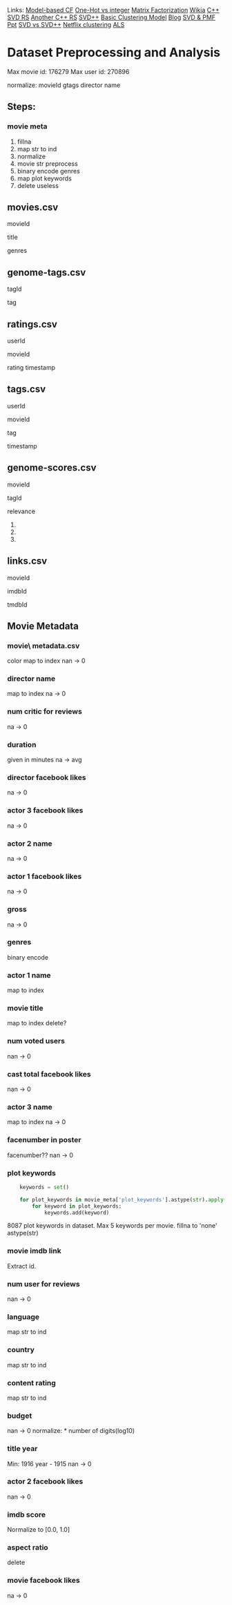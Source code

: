 
Links:
[Model-based CF](http://www.cs.carleton.edu/cs_comps/0607/recommend/recommender/modelbased.html)
[One-Hot vs integer](https://machinelearningmastery.com/why-one-hot-encode-data-in-machine-learning/)
[Matrix Factorization](http://www.quuxlabs.com/blog/2010/09/matrix-factorization-a-simple-tutorial-and-implementation-in-python/)
[Wikia](http://stat.wikia.com/wiki/Matrix_factorization)
[C++ SVD RS](https://github.com/timnugent/svd-recommend)
[Another C++ RS](https://github.com/yixuan/recosystem)
[SVD++](http://www.recsyswiki.com/wiki/SVD%2B%2B)
[Basic Clustering Model](http://cs229.stanford.edu/proj2013/Bystrom-MovieRecommendationsFromUserRatings.pdf)
[Blog](http://sifter.org/~simon/journal/20061211.html)
[SVD & PMF Ppt](http://dparra.sitios.ing.uc.cl/classes/recsys-2015-2/student_ppts/CRojas_SVDpp-PMF.pdf)
[SVD vs SVD++](https://www.quora.com/Whats-the-difference-between-SVD-and-SVD++)
[Netflix clustering](https://rpubs.com/nishantsbi/93582)
[ALS](https://bugra.github.io/work/notes/2014-04-19/alternating-least-squares-method-for-collaborative-filtering/)
# Dataset Preprocessing and Analysis 

Max movie id: 176279
Max user id: 270896

normalize:
movieId
gtags
director name

## Steps:

### movie meta
1. fillna
2. map str to ind
3. normalize
4. movie str preprocess
5. binary encode genres
6. map plot keywords
7. delete useless

## movies.csv
movieId

title

genres

## genome-tags.csv
tagId

tag

## ratings.csv
userId

movieId

rating
timestamp

## tags.csv
userId

movieId

tag

timestamp

## genome-scores.csv
movieId

tagId

relevance

1.
2.
3.

## links.csv
movieId

imdbId

tmdbId

## Movie Metadata

### movie\ metadata.csv
color
map to index
nan -> 0

### director name
map to index
na -> 0

### num critic for reviews
na -> 0

### duration
given in minutes
na -> avg

### director facebook likes
na -> 0

### actor 3 facebook likes
na -> 0

### actor 2 name
na -> 0

### actor 1 facebook likes
na -> 0

### gross
na -> 0

### genres
binary encode

### actor 1 name
map to index

### movie title
map to index
delete?

### num voted users
nan -> 0

### cast total facebook likes
nan -> 0

### actor 3 name
map to index
na -> 0

### facenumber in poster
facenumber??
nan -> 0

### plot keywords
``` py
    keywords = set()

    for plot_keywords in movie_meta['plot_keywords'].astype(str).apply(lambda x: x.split('|')):
        for keyword in plot_keywords:
            keywords.add(keyword)
```
8087 plot keywords in dataset.
Max 5 keywords per movie.
fillna to 'none'
astype(str)

### movie imdb link
Extract id.

### num user for reviews
nan -> 0

### language
map str to ind

### country
map str to ind

### content rating
map str to ind


### budget
nan -> 0
normalize:
    * number of digits(log10)


### title year
Min: 1916
year - 1915
nan -> 0


### actor 2 facebook likes
nan -> 0


### imdb score
Normalize to [0.0, 1.0]


### aspect ratio
delete

### movie facebook likes
na -> 0


